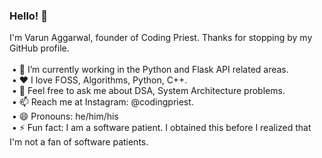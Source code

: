 <h3><b>Hello! 👋</b></h3>
I'm Varun Aggarwal, founder of Coding Priest. Thanks for stopping by my GitHub profile. <br><br>
&nbsp;&#x2022; 🔭 I’m currently working in the Python and Flask API related areas.<br>
&nbsp;&#x2022; ♥ I love FOSS, Algorithms, Python, C++.<br>
&nbsp;&#x2022; 💬 Feel free to ask me about DSA, System Architecture problems.<br>
&nbsp;&#x2022; 📫 Reach me at Instagram: @codingpriest.<br>
&nbsp;&#x2022; 😄 Pronouns: he/him/his<br>
&nbsp;&#x2022; ⚡ Fun fact: I am a software patient. I obtained this before I realized that I'm not a fan of software patients.
<!---
HeyVarunAggarwal/HeyVarunAggarwal is a ✨ special ✨ repository because its `README.md` (this file) appears on your GitHub profile.
You can click the Preview link to take a look at your changes.
--->
